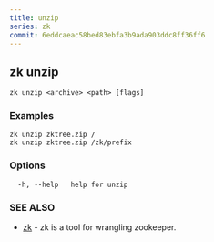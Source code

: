 ```yaml
---
title: unzip
series: zk
commit: 6eddcaeac58bed83ebfa3b9ada903ddc8ff36ff6
---
```

## zk unzip



```
zk unzip <archive> <path> [flags]
```

### Examples

```
zk unzip zktree.zip /
zk unzip zktree.zip /zk/prefix
```

### Options

```
  -h, --help   help for unzip
```

### SEE ALSO

* [zk](../)	 - zk is a tool for wrangling zookeeper.

